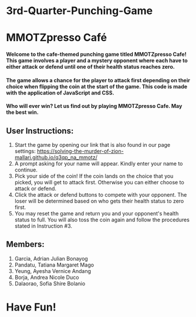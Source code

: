 # 3rd-Quarter-Punching-Game 
# MMOTZpresso Café

#### Welcome to the cafe-themed punching game titled MMOTZpresso Cafe! This game involves a player and a mystery opponent where each have to either attack or defend until one of their health status reaches zero. 
#### The game allows a chance for the player to attack first depending on their choice when flipping the coin at the start of the game. This code is made with the application of JavaScript and CSS.
#### Who will ever win? Let us find out by playing MMOTZpresso Cafe. May the best win.

## User Instructions:
1. Start the game by opening our link that is also found in our page settings: https://solving-the-murder-of-zion-mallari.github.io/q3qp_na_mmotz/
2. A prompt asking for your name will appear. Kindly enter your name to continue.
3. Pick your side of the coin! If the coin lands on the choice that you picked, you will get to attack first. Otherwise you can
   either choose to attack or defend.
4. Click the attack or defend buttons to compete with your opponent. The loser will be determined based on who gets their health status to zero first.
5. You may reset the game and return you and your opponent's health status to full. You will also toss the coin again and follow the procedures
   stated in Instruction #3.
   
## Members:
1. Garcia, Adrian Julian Bonayog
2. Pandatu, Tatiana Margaret Mago
3. Yeung, Ayesha Vernice Andang
4. Borja, Andrea Nicole Duco
5. Dalaorao, Sofia Shire Bolanio
   
# Have Fun!

